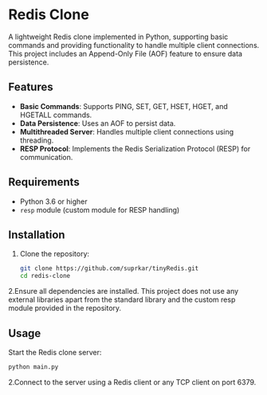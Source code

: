 # Redis Clone

A lightweight Redis clone implemented in Python, supporting basic commands and providing functionality to handle multiple client connections. This project includes an Append-Only File (AOF) feature to ensure data persistence.

## Features

- **Basic Commands**: Supports PING, SET, GET, HSET, HGET, and HGETALL commands.
- **Data Persistence**: Uses an AOF to persist data.
- **Multithreaded Server**: Handles multiple client connections using threading.
- **RESP Protocol**: Implements the Redis Serialization Protocol (RESP) for communication.

## Requirements

- Python 3.6 or higher
- `resp` module (custom module for RESP handling)

## Installation

1. Clone the repository:
   ```bash
   git clone https://github.com/suprkar/tinyRedis.git
   cd redis-clone

2.Ensure all dependencies are installed. This project does not use any external libraries apart from the standard library and the custom resp module provided in the repository.

## Usage

Start the Redis clone server:
   ```bash
   python main.py
   ```
2.Connect to the server using a Redis client or any TCP client on port 6379.
